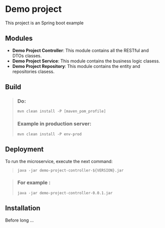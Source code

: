 
# Demo project 

This project is an Spring boot example  <br/>

## Modules
- **Demo Project Controller**: This module contains all the RESTful and DTOs classes.
- **Demo Project Service**: This module contains the business logic clasess.
- **Demo Project Repository**: This module contains the entity and repositories clasess.

## Build
> ### Do:
> `mvn clean install -P [maven_pom_profile]`
>
> ### Example in production server:
> `mvn clean install -P env-prod`  

## Deployment

To run the microservice, execute the next command:

>   `java -jar demo-project-controller-${VERSION}.jar`

> ### For example :
>   `java -jar demo-project-controller-0.0.1.jar`

## Installation

Before long ...
